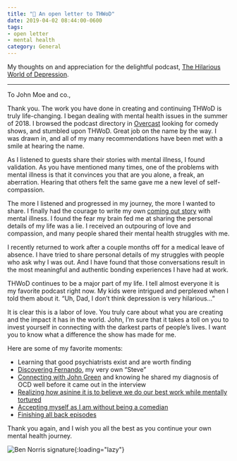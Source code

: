 ```yaml
---
title: "📝 An open letter to THWoD"
date: 2019-04-02 08:44:00-0600
tags:
- open letter
- mental health
category: General
---
```


My thoughts on and appreciation for the delightful podcast, [The Hilarious World of Depression](http://hilariousworld.org).

***

To John Moe and co.,

Thank you. The work you have done in creating and continuing THWoD is truly life-changing. I began dealing with mental health issues in the summer of 2018. I browsed the podcast directory in [Overcast](https://overcast.fm) looking for comedy shows, and stumbled upon THWoD. Great job on the name by the way. I was drawn in, and all of my many recommendations have been met with a smile at hearing the name.

As I listened to guests share their stories with mental illness, I found validation. As you have mentioned many times, one of the problems with mental illness is that it convinces you that are you alone, a freak, an aberration. Hearing that others felt the same gave me a new level of self-compassion.

The more I listened and progressed in my journey, the more I wanted to share. I finally had the courage to write my own [coming out story](https://www.bennorris.org/2019/01/26/coming-out.html) with mental illness. I found the fear my brain fed me at sharing the personal details of my life was a lie. I received an outpouring of love and compassion, and many people shared their mental health struggles with me.

I recently returned to work after a couple months off for a medical leave of absence. I have tried to share personal details of my struggles with people who ask why I was out. And I have found that those conversations result in the most meaningful and authentic bonding experiences I have had at work.

THWoD continues to be a major part of my life. I tell almost everyone it is my favorite podcast right now. My kids were intrigued and perplexed when I told them about it. “Uh, Dad, I don’t think depression is very hilarious…”

It is clear this is a labor of love. You truly care about what you are creating and the impact it has in the world. John, I’m sure that it takes a toll on you to invest yourself in connecting with the darkest parts of people’s lives. I want you to know what a difference the show has made for me.

Here are some of my favorite moments:

- Learning that good psychiatrists exist and are worth finding
- [Discovering Fernando](https://www.bennorris.org/2019/03/26/what-intrusive-thoughts.html), my very own “Steve”
- [Connecting with John Green](https://www.bennorris.org/2019/01/26/this-episode-was.html) and knowing he shared my diagnosis of OCD well before it came out in the interview
- [Realizing how asinine it is to believe we do our best work while mentally tortured](https://www.bennorris.org/2019/02/11/playing-through-injuries.html)
- [Accepting myself as I am without being a comedian](https://www.bennorris.org/2019/04/01/not-a-comedian.html)
- [Finishing all back episodes](https://bennorris.org/2019/03/11/just-finished-season.html)

Thank you again, and I wish you all the best as you continue your own mental health journey.

![Ben Norris signature](https://www.bennorris.blog/uploads/2019/29fa5d6acd.png){:loading="lazy"}